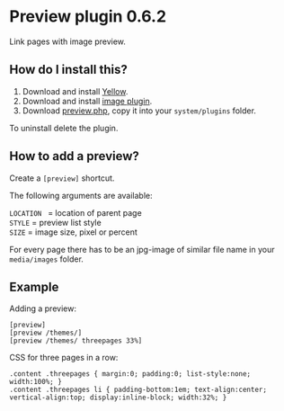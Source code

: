 Preview plugin 0.6.2
====================
Link pages with image preview.

How do I install this?
----------------------
1. Download and install [Yellow](https://github.com/datenstrom/yellow/).  
2. Download and install [image plugin](https://github.com/datenstrom/yellow-plugins/tree/master/image).  
3. Download [preview.php](preview.php?raw=true), copy it into your `system/plugins` folder.  

To uninstall delete the plugin.

How to add a preview?
---------------------
Create a `[preview]` shortcut.

The following arguments are available:

`LOCATION ` = location of parent page  
`STYLE` = preview list style  
`SIZE` = image size, pixel or percent  

For every page there has to be an jpg-image of similar file name in your `media/images` folder.

Example
-------
Adding a preview:

    [preview]
    [preview /themes/]
    [preview /themes/ threepages 33%]

CSS for three pages in a row:

    .content .threepages { margin:0; padding:0; list-style:none; width:100%; }
    .content .threepages li { padding-bottom:1em; text-align:center; vertical-align:top; display:inline-block; width:32%; }
